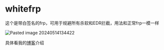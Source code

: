 # whitefrp

这个是带白签名的frp，可用于规避所有杀软和EDR拦截，用法和正常frp一模一样

![Pasted image 20240514134422](https://github.com/kaliworld/whitefrp/assets/48043858/b32df4dd-faef-45ba-af03-9cd8e124979b)


具体看我的[博客](https://blog.endlessparadox.com/posts/202405/%E6%8C%96%E6%8E%98%E7%9A%84%E5%B8%A6%E7%99%BD%E7%AD%BE%E5%90%8D%E7%9A%84frp/)介绍
